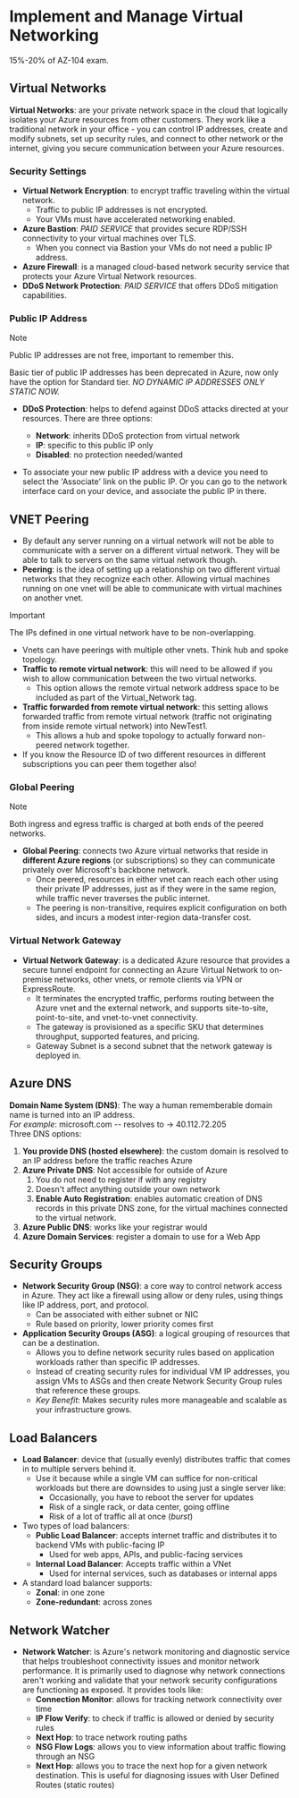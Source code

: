 # Implement and Manage Virtual Networking

15%-20% of AZ-104 exam.  

## Virtual Networks

**Virtual Networks**: are your private network space in the cloud that logically isolates your Azure resources from other customers.  They work like a traditional network in your office - you can control IP addresses, create and modify subnets, set up security rules, and connect to other network or the internet, giving you secure communication between your Azure resources.  

### Security Settings

- **Virtual Network Encryption**: to encrypt traffic traveling within the virtual network.
  - Traffic to public IP addresses is not encrypted.
  - Your VMs must have accelerated networking enabled.
- **Azure Bastion**: *PAID SERVICE* that provides secure RDP/SSH connectivity to your virtual machines over TLS.
  - When you connect via Bastion your VMs do not need a public IP address.
- **Azure Firewall**: is a managed cloud-based network security service that protects your Azure Virtual Network resources.
- **DDoS Network Protection**: *PAID SERVICE* that offers DDoS mitigation capabilities.

### Public IP Address

> [!NOTE]
> Public IP addresses are not free, important to remember this.

Basic tier of public IP addresses has been deprecated in Azure, now only have the option for Standard tier.  *NO DYNAMIC IP ADDRESSES ONLY STATIC NOW.*  

- **DDoS Protection**: helps to defend against DDoS attacks directed at your resources.  There are three options:
  - **Network**: inherits DDoS protection from virtual network
  - **IP**: specific to this public IP only
  - **Disabled**: no protection needed/wanted

- To associate your new public IP address with a device you need to select the 'Associate' link on the public IP.  Or you can go to the network interface card on your device, and associate the public IP in there.  

## VNET Peering

- By default any server running on a virtual network will not be able to communicate with a server on a different virtual network.  They will be able to talk to servers on the same virtual network though.
- **Peering**: is the idea of setting up a relationship on two different virtual networks that they recognize each other.  Allowing virtual machines running on one vnet will be able to communicate with virtual machines on another vnet.
> [!IMPORTANT]
> The IPs defined in one virtual network have to be non-overlapping.

- Vnets can have peerings with multiple other vnets.  Think hub and spoke topology.
- **Traffic to remote virtual network**: this will need to be allowed if you wish to allow communication between the two virtual networks.
  - This option allows the remote virtual network address space to be included as part of the Virtual_Network tag.
- **Traffic forwarded from remote virtual network**: this setting allows forwarded traffic from remote virtual network (traffic not originating from inside remote virtual network) into NewTest1. 
  - This allows a hub and spoke topology to actually forward non-peered network together.
- If you know the Resource ID of two different resources in different subscriptions you can peer them together also!

### Global Peering

> [!NOTE]
> Both ingress and egress traffic is charged at both ends of the peered networks.

- **Global Peering**: connects two Azure virtual networks that reside in **different Azure regions** (or subscriptions) so they can communicate privately over Microsoft's backbone network.  
  - Once peered, resources in either vnet can reach each other using their private IP addresses, just as if they were in the same region, while traffic never traverses the public internet.
  - The peering is non-transitive, requires explicit configuration on both sides, and incurs a modest inter-region data-transfer cost.

### Virtual Network Gateway

- **Virtual Network Gateway**: is a dedicated Azure resource that provides a secure tunnel endpoint for connecting an Azure Virtual Network to on-premise networks, other vnets, or remote clients via VPN or ExpressRoute.
  - It terminates the encrypted traffic, performs routing between the Azure vnet and the external network, and supports site-to-site, point-to-site, and vnet-to-vnet connectivity.
  - The gateway is provisioned as a specific SKU that determines throughput, supported features, and pricing.
  - Gateway Subnet is a second subnet that the network gateway is deployed in.

## Azure DNS

**Domain Name System (DNS)**: The way a human rememberable domain name is turned into an IP address.  
*For example*: microsoft.com -- resolves to  -> 40.112.72.205  
Three DNS options:
1. **You provide DNS (hosted elsewhere)**: the custom domain is resolved to an IP address before the traffic reaches Azure
2. **Azure Private DNS**: Not accessible for outside of Azure
   1. You do not need to register if with any registry
   2. Doesn't affect anything outside your own network
   3. **Enable Auto Registration**: enables automatic creation of DNS records in this private DNS zone, for the virtual machines connected to the virtual network.
3. **Azure Public DNS**: works like your registrar would
4. **Azure Domain Services**: register a domain to use for a Web App

## Security Groups

- **Network Security Group (NSG)**: a core way to control network access in Azure. They act like a firewall using allow or deny rules, using things like IP address, port, and protocol.
  - Can be associated with either subnet or NIC
  - Rule based on priority, lower priority comes first
- **Application Security Groups (ASG)**: a logical grouping of resources that can be a destination.
  - Allows you to define network security rules based on application workloads rather than specific IP addresses.
  - Instead of creating security rules for individual VM IP addresses, you assign VMs to ASGs and then create Network Security Group rules that reference these groups.
  - *Key Benefit*: Makes security rules more manageable and scalable as your infrastructure grows.

## Load Balancers

- **Load Balancer**: device that (usually evenly) distributes traffic that comes in to multiple servers behind it.
  - Use it because while a single VM can suffice for non-critical workloads but there are downsides to using just a single server like:
    - Occasionally, you have to reboot the server for updates
    - Risk of a single rack, or data center, going offline
    - Risk of a lot of traffic all at once (*burst*)
- Two types of load balancers:
  - **Public Load Balancer**: accepts internet traffic and distributes it to backend VMs with public-facing IP
    - Used for web apps, APIs, and public-facing services
  - **Internal Load Balancer**: Accepts traffic within a VNet
    - Used for internal services, such as databases or internal apps
- A standard load balancer supports:
  - **Zonal**: in one zone
  - **Zone-redundant**: across zones

## Network Watcher

- **Network Watcher**: is Azure's network monitoring and diagnostic service that helps troubleshoot connectivity issues and monitor network performance.  It is primarily used to diagnose why network connections aren't working and validate that your network security configurations are functioning as exposed.  It provides tools like: 
    - **Connection Monitor**: allows for tracking network connectivity over time
    - **IP Flow Verify**: to check if traffic is allowed or denied by security rules
    - **Next Hop**: to trace network routing paths
    - **NSG Flow Logs**: allows you to view information about traffic flowing through an NSG
    - **Next Hop**: allows you to trace the next hop for a given network destination.  This is useful for diagnosing issues with User Defined Routes (static routes)